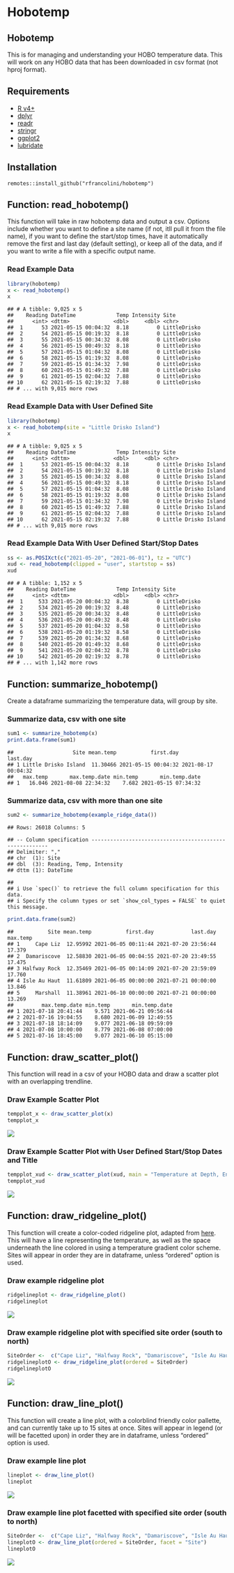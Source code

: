 Hobotemp
================

## Hobotemp

This is for managing and understanding your HOBO temperature data. This
will work on any HOBO data that has been downloaded in csv format (not
hproj format).

## Requirements

-   [R v4+](https://www.r-project.org/)
-   [dplyr](https://CRAN.R-project.org/package=dplyr)
-   [readr](https://CRAN.R-project.org/package=readr)
-   [stringr](https://CRAN.R-project.org/package=stringr)
-   [ggplot2](https://CRAN.R-project.org/package=ggplot2)
-   [lubridate](https://CRAN.R-project.org/package=lubridate)

## Installation

    remotes::install_github("rfrancolini/hobotemp")

## Function: read_hobotemp()

This function will take in raw hobotemp data and output a csv. Options
include whether you want to define a site name (if not, itll pull it
from the file name), if you want to define the start/stop times, have it
automatically remove the first and last day (default setting), or keep
all of the data, and if you want to write a file with a specific output
name.

### Read Example Data

``` r
library(hobotemp)
x <- read_hobotemp()
x
```

    ## # A tibble: 9,025 x 5
    ##    Reading DateTime             Temp Intensity Site        
    ##      <int> <dttm>              <dbl>     <dbl> <chr>       
    ##  1      53 2021-05-15 00:04:32  8.18         0 LittleDrisko
    ##  2      54 2021-05-15 00:19:32  8.18         0 LittleDrisko
    ##  3      55 2021-05-15 00:34:32  8.08         0 LittleDrisko
    ##  4      56 2021-05-15 00:49:32  8.18         0 LittleDrisko
    ##  5      57 2021-05-15 01:04:32  8.08         0 LittleDrisko
    ##  6      58 2021-05-15 01:19:32  8.08         0 LittleDrisko
    ##  7      59 2021-05-15 01:34:32  7.98         0 LittleDrisko
    ##  8      60 2021-05-15 01:49:32  7.88         0 LittleDrisko
    ##  9      61 2021-05-15 02:04:32  7.88         0 LittleDrisko
    ## 10      62 2021-05-15 02:19:32  7.88         0 LittleDrisko
    ## # ... with 9,015 more rows

### Read Example Data with User Defined Site

``` r
library(hobotemp)
x <- read_hobotemp(site = "Little Drisko Island")
x
```

    ## # A tibble: 9,025 x 5
    ##    Reading DateTime             Temp Intensity Site                
    ##      <int> <dttm>              <dbl>     <dbl> <chr>               
    ##  1      53 2021-05-15 00:04:32  8.18         0 Little Drisko Island
    ##  2      54 2021-05-15 00:19:32  8.18         0 Little Drisko Island
    ##  3      55 2021-05-15 00:34:32  8.08         0 Little Drisko Island
    ##  4      56 2021-05-15 00:49:32  8.18         0 Little Drisko Island
    ##  5      57 2021-05-15 01:04:32  8.08         0 Little Drisko Island
    ##  6      58 2021-05-15 01:19:32  8.08         0 Little Drisko Island
    ##  7      59 2021-05-15 01:34:32  7.98         0 Little Drisko Island
    ##  8      60 2021-05-15 01:49:32  7.88         0 Little Drisko Island
    ##  9      61 2021-05-15 02:04:32  7.88         0 Little Drisko Island
    ## 10      62 2021-05-15 02:19:32  7.88         0 Little Drisko Island
    ## # ... with 9,015 more rows

### Read Example Data With User Defined Start/Stop Dates

``` r
ss <- as.POSIXct(c("2021-05-20", "2021-06-01"), tz = "UTC")
xud <- read_hobotemp(clipped = "user", startstop = ss)
xud
```

    ## # A tibble: 1,152 x 5
    ##    Reading DateTime             Temp Intensity Site        
    ##      <int> <dttm>              <dbl>     <dbl> <chr>       
    ##  1     533 2021-05-20 00:04:32  8.38         0 LittleDrisko
    ##  2     534 2021-05-20 00:19:32  8.48         0 LittleDrisko
    ##  3     535 2021-05-20 00:34:32  8.48         0 LittleDrisko
    ##  4     536 2021-05-20 00:49:32  8.48         0 LittleDrisko
    ##  5     537 2021-05-20 01:04:32  8.58         0 LittleDrisko
    ##  6     538 2021-05-20 01:19:32  8.58         0 LittleDrisko
    ##  7     539 2021-05-20 01:34:32  8.68         0 LittleDrisko
    ##  8     540 2021-05-20 01:49:32  8.68         0 LittleDrisko
    ##  9     541 2021-05-20 02:04:32  8.78         0 LittleDrisko
    ## 10     542 2021-05-20 02:19:32  8.78         0 LittleDrisko
    ## # ... with 1,142 more rows

## Function: summarize_hobotemp()

Create a dataframe summarizing the temperature data, will group by site.

### Summarize data, csv with one site

``` r
sum1 <- summarize_hobotemp(x)
print.data.frame(sum1)
```

    ##                   Site mean.temp           first.day            last.day
    ## 1 Little Drisko Island  11.30466 2021-05-15 00:04:32 2021-08-17 00:04:32
    ##   max.temp       max.temp.date min.temp       min.temp.date
    ## 1   16.046 2021-08-08 22:34:32    7.682 2021-05-15 07:34:32

### Summarize data, csv with more than one site

``` r
sum2 <- summarize_hobotemp(example_ridge_data())
```

    ## Rows: 26018 Columns: 5

    ## -- Column specification --------------------------------------------------------
    ## Delimiter: ","
    ## chr  (1): Site
    ## dbl  (3): Reading, Temp, Intensity
    ## dttm (1): DateTime

    ## 
    ## i Use `spec()` to retrieve the full column specification for this data.
    ## i Specify the column types or set `show_col_types = FALSE` to quiet this message.

``` r
print.data.frame(sum2)
```

    ##           Site mean.temp           first.day            last.day max.temp
    ## 1     Cape Liz  12.95992 2021-06-05 00:11:44 2021-07-20 23:56:44   17.379
    ## 2  Damariscove  12.58830 2021-06-05 00:04:55 2021-07-20 23:49:55   17.475
    ## 3 Halfway Rock  12.35469 2021-06-05 00:14:09 2021-07-20 23:59:09   17.760
    ## 4 Isle Au Haut  11.61809 2021-06-05 00:00:00 2021-07-21 00:00:00   13.846
    ## 5     Marshall  11.38961 2021-06-10 00:00:00 2021-07-21 00:00:00   13.269
    ##         max.temp.date min.temp       min.temp.date
    ## 1 2021-07-18 20:41:44    9.571 2021-06-21 09:56:44
    ## 2 2021-07-16 19:04:55    8.680 2021-06-09 12:49:55
    ## 3 2021-07-18 18:14:09    9.077 2021-06-18 09:59:09
    ## 4 2021-07-08 10:00:00    8.779 2021-06-08 07:00:00
    ## 5 2021-07-16 18:45:00    9.077 2021-06-10 05:15:00

## Function: draw_scatter_plot()

This function will read in a csv of your HOBO data and draw a scatter
plot with an overlapping trendline.

### Draw Example Scatter Plot

``` r
tempplot_x <- draw_scatter_plot(x)
tempplot_x
```

![](README_files/figure-gfm/tempplot-1.png)<!-- -->

### Draw Example Scatter Plot with User Defined Start/Stop Dates and Title

``` r
tempplot_xud <- draw_scatter_plot(xud, main = "Temperature at Depth, End of May")
tempplot_xud
```

![](README_files/figure-gfm/tempplot_ud-1.png)<!-- -->

## Function: draw_ridgeline_plot()

This function will create a color-coded ridgeline plot, adapted from
[here](https://r-graph-gallery.com/294-basic-ridgeline-plot.html). This
will have a line representing the temperature, as well as the space
underneath the line colored in using a temperature gradient color
scheme. Sites will appear in order they are in dataframe, unless
“ordered” option is used.

### Draw example ridgeline plot

``` r
ridgelineplot <- draw_ridgeline_plot()
ridgelineplot
```

![](README_files/figure-gfm/ridgeline-1.png)<!-- -->

### Draw example ridgeline plot with specified site order (south to north)

``` r
SiteOrder <-  c("Cape Liz", "Halfway Rock", "Damariscove", "Isle Au Haut", "Marshall")
ridgelineplotO <- draw_ridgeline_plot(ordered = SiteOrder)
ridgelineplotO
```

![](README_files/figure-gfm/ridgelineOrdered-1.png)<!-- -->

## Function: draw_line_plot()

This function will create a line plot, with a colorblind friendly color
pallette, and can currently take up to 15 sites at once. Sites will
appear in legend (or will be facetted upon) in order they are in
dataframe, unless “ordered” option is used.

### Draw example line plot

``` r
lineplot <- draw_line_plot()
lineplot
```

![](README_files/figure-gfm/line-1.png)<!-- -->

### Draw example line plot facetted with specified site order (south to north)

``` r
SiteOrder <-  c("Cape Liz", "Halfway Rock", "Damariscove", "Isle Au Haut", "Marshall")
lineplotO <- draw_line_plot(ordered = SiteOrder, facet = "Site")
lineplotO
```

![](README_files/figure-gfm/lineOrdered-1.png)<!-- -->
